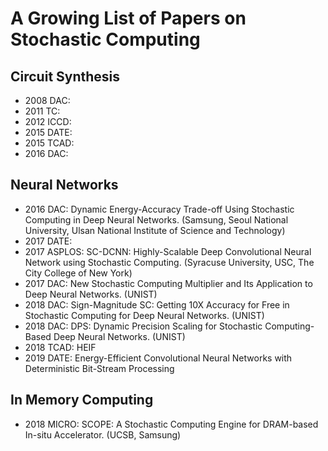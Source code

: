 # A Growing List of Papers on Stochastic Computing

## Circuit Synthesis
- 2008 DAC: 
- 2011 TC: 
- 2012 ICCD:
- 2015 DATE:
- 2015 TCAD: 
- 2016 DAC:

## Neural Networks
- 2016 DAC: Dynamic Energy-Accuracy Trade-off Using Stochastic Computing in Deep Neural Networks. (Samsung, Seoul National University, Ulsan National Institute of Science and Technology)
- 2017 DATE:
- 2017 ASPLOS: SC-DCNN: Highly-Scalable Deep Convolutional Neural Network using Stochastic Computing. (Syracuse University, USC, The City College of New York)
- 2017 DAC: New Stochastic Computing Multiplier and Its Application to Deep Neural Networks. (UNIST)
- 2018 DAC: Sign-Magnitude SC: Getting 10X Accuracy for Free in Stochastic Computing for Deep Neural Networks. (UNIST)
- 2018 DAC: DPS: Dynamic Precision Scaling for Stochastic Computing-Based Deep Neural Networks. (UNIST)
- 2018 TCAD: HEIF
- 2019 DATE: Energy-Efficient Convolutional Neural Networks with Deterministic Bit-Stream Processing

## In Memory Computing
- 2018 MICRO: SCOPE: A Stochastic Computing Engine for DRAM-based In-situ Accelerator. (UCSB, Samsung)

